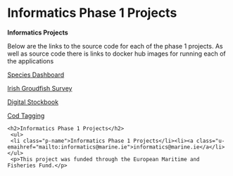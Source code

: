   <h1>Informatics Phase 1 Projects</h1>
  <p><b>Informatics Projects</b></p>
  <p>Below are the links to the source code for each of the phase 1 projects.  As well as source code there is links to docker hub images for running each of the applications</p>
  <p><a href="https://github.com/IrishMarineInstitute/species-dashboard">Species Dashboard</a></p>
  <p><a href="https://github.com/IrishMarineInstitute/igfs-data-explorer">Irish Groudfish Survey</a></p>
  <p><a href="https://github.com/IrishMarineInstitute/digital-stockbook">Digital Stockbook</a></p>
  <p><a href="https://github.com/IrishMarineInstitute/cod-tagging">Cod Tagging</a></p>
  
  <footer>

    <h2>Informatics Phase 1 Projects</h2>
     <ul>
     <li class="p-name">Informatics Phase 1 Projects</li><li><a class="u-emaihref="mailto:informatics@marine.ie">informatics@marine.ie</a</li></ul>
     <p>This project was funded through the European Maritime and Fisheries Fund.</p> 
</footer>
